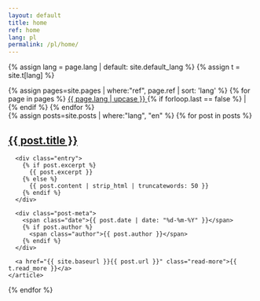```yaml
---
layout: default
title: home
ref: home
lang: pl
permalink: /pl/home/
---
```

{% assign lang = page.lang | default: site.default_lang %}
{% assign t = site.t[lang] %}

<!-- Language switcher -->
<div class="language-switcher">
  {% assign pages=site.pages | where:"ref", page.ref | sort: 'lang' %}
  {% for page in pages %}
    <a href="{{ site.baseurl }}{{ page.url }}" class="{{ page.lang }} {% if page.lang == lang %}active{% endif %}">
      {{ page.lang | upcase }}
    </a>
    {% if forloop.last == false %}
    |
    {% endif %}
  {% endfor %}
</div>

<div class="posts">
  {% assign posts=site.posts | where:"lang", "en" %}
  {% for post in posts %}
    <article class="post">
      <h1><a href="{{ site.baseurl }}{{ post.url }}">{{ post.title }}</a></h1>

      <div class="entry">
        {% if post.excerpt %}
          {{ post.excerpt }}
        {% else %}
          {{ post.content | strip_html | truncatewords: 50 }}
        {% endif %}
      </div>

      <div class="post-meta">
        <span class="date">{{ post.date | date: "%d-%m-%Y" }}</span>
        {% if post.author %}
          <span class="author">{{ post.author }}</span>
        {% endif %}
      </div>

      <a href="{{ site.baseurl }}{{ post.url }}" class="read-more">{{ t.read_more }}</a>
    </article>
  {% endfor %}
</div>